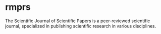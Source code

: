 # rmprs
The Scientific Journal of Scientific Papers is a peer-reviewed scientific journal, specialized in publishing scientific research in various disciplines.
